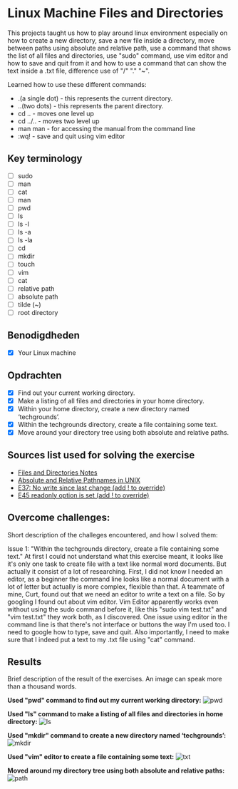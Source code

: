 # Linux Machine Files and Directories

This projects taught us how to play around linux environment especially on how to create a new directory, save a new file inside a directory, move between paths using absolute and relative path, use a command that shows the list of all files and directories, use "sudo" command, use vim editor and how to save and quit from it and how to use a command that can show the text inside a .txt file, difference use of "/" "." "~".

Learned how to use these different commands:

* .(a single dot) - this represents the current directory.
* ..(two dots) - this represents the parent directory.
* cd .. - moves one level up
* cd ../.. - moves two level up
* man man - for accessing the manual from the command line
* :wq! - save and quit using vim editor

## Key terminology

- [ ] sudo
- [ ] man
- [ ] cat
- [ ] man
- [ ] pwd
- [ ] ls
- [ ] ls -l
- [ ] ls -a
- [ ] ls -la
- [ ] cd
- [ ] mkdir
- [ ] touch
- [ ] vim
- [ ] cat
- [ ] relative path
- [ ] absolute path
- [ ] tilde (~)
- [ ] root directory

## Benodigdheden

- [x] Your Linux machine

## Opdrachten

- [x] Find out your current working directory.
- [x] Make a listing of all files and directories in your home directory.
- [x] Within your home directory, create a new directory named ‘techgrounds’.
- [x] Within the techgrounds directory, create a file containing some text.
- [x] Move around your directory tree using both absolute and relative paths.

## Sources list used for solving the exercise

- [Files and Directories Notes](https://docs.google.com/document/d/1crYIGPafUBIUowuLPqdSP5rAC-MMtzxP/edit#heading=h.gjdgxs)
- [Absolute and Relative Pathnames in UNIX](https://www.geeksforgeeks.org/absolute-relative-pathnames-unix/)
- [E37: No write since last change (add ! to override)](https://www.javamadesoeasy.com/)
- [E45 readonly option is set (add ! to override)](https://askubuntu.com/questions/635779/e45-readonly-option-is-set-add-to-override)

## Overcome challenges:

Short description of the challeges encountered, and how I solved them:

Issue 1: "Within the techgrounds directory, create a file containing some text." At first I could not understand what this exercise meant, it looks like it's only one task to create file with a text like normal word documents. But actually it consist of a lot of researching. First, I did not know I needed an editor, as a beginner the command line looks like a normal document with a lot of letter but actually is more complex, flexible than that. A teammate of mine, Curt, found out that we need an editor to write a text on a file. So by googling I found out about vim editor. Vim Editor apparently works even without using the sudo command before it, like this "sudo vim test.txt" and "vim test.txt" they work both, as I discovered. One issue using editor in the command line is that there's not interface or buttons the way I'm used too. I need to google how to type, save and quit. Also importantly, I need to make sure that I indeed put a text to my .txt file using "cat" command.

## Results

Brief description of the result of the exercises. An image can speak more than a thousand words.

**Used "pwd" command to find out my current working directory:**
![pwd](https://github.com/agcdtmr/angeline-cloud-10-repo/blob/main/00_includes/linux/pwd.png)

**Used "ls" command to make a listing of all files and directories in home directory:**
![ls](https://github.com/agcdtmr/angeline-cloud-10-repo/blob/main/00_includes/linux/ls.png)

**Used "mkdir" command to create a new directory named ‘techgrounds’:**
![mkdir](https://github.com/agcdtmr/angeline-cloud-10-repo/blob/main/00_includes/linux/mkdir.png)

**Used "vim" editor to create a file containing some text:**
![txt](https://github.com/agcdtmr/angeline-cloud-10-repo/blob/main/00_includes/linux/txt.png)

**Moved around my directory tree using both absolute and relative paths:**
![path](https://github.com/agcdtmr/angeline-cloud-10-repo/blob/main/00_includes/linux/path.png)

